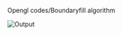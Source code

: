 Opengl codes/Boundaryfill algorithm 


![Output](https://drive.google.com/file/d/14L37WhfmOKGVYiDht1vIVIKkKvyfGY5Q/view?usp=sharing)


